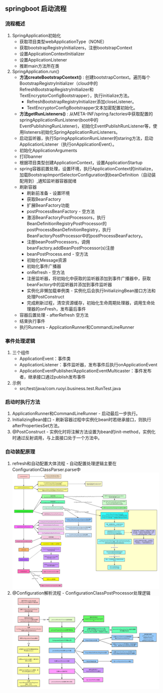 ## springboot 启动流程
### 流程概述
1. SpringApplication初始化
    * 获取项目类型webApplicationType（NONE）
    * 获取bootstrapRegistryInitializers，注册bootstrapContext
    * 设置ApplicationContextInitializer
    * 设置ApplicationListener
    * 推断main方法所在类
2. SpringApplication.run()
   * **方法createBootstrapContext()** : 创建bootstrapContext。遍历每个BootstrapRegistryInitializer（cloud中的RefreshBootstrapRegistryInitializer和TextEncryptorConfigBootstrapper），执行initialize方法。
     * RefreshBootstrapRegistryInitializer添加closeListener。
     * TextEncryptorConfigBootstrapper文本加密配置初始化。
   * **方法getRunListeners()** : 从META-INF/spring.factories中获取配置的springApplicationRunListener(boot中的EventPublishingRunListener)，初始化EventPublishRunListener等，使用listeners初始化SpringApplicationRunListeners。
   * 启动监听器，执行SpringApplicationRunListener的staring方法，启动ApplicationListener（执行onApplicationEvent）。
   * 初始化ApplicationArguments
   * 打印banner
   * 根据项目类型创建ApplicationContext，设置ApplicationStartup
   * spring容器前置处理，设置环境，执行ApplicationContext的initialize，加载BootstrapImportSelectorConfiguration到beanDefinition（自动装配用到）,通知监听器容器就绪
   * 刷新容器
     * 刷新前准备  - 设置环境
     * 获取BeanFactory
     * 扩展BeanFactory功能
     * postProcessBeanFactory - 空方法
     * 激活BeanFactoryPostProcessors，执行BeanDefinitionRegistryPostProcessor的postProcessBeanDefinitionRegistry，执行BeanFactoryPostProcessor中的postProcessBeanFactory。
     * 注册beanPostProcessors，调佣beanFactory.addBeanPostProcessor(s)注册
     * beanPostProcess.end - 空方法
     * 初始化Message资源 
     * 初始化事件广播器
     * onRefresh - 空方法
     * 注册监听器，将初始化中获取的监听器添加到事件广播器中，获取beanFactory中的监听器并添加到事件监听器
     * 实例化非懒加载单例类 - 实例化后会执行InitializingBean接口方法和处理PostConstruct
     * 完成刷新过程，清空资源缓存，初始化生命周期处理器，调用生命处理器的onFresh，发布最后事件
   * 容器后置处理 - afterRefresh 空方法
   * 结束执行事件
   * 执行Runners - ApplicationRunner和CommandLineRunner
### 事件处理逻辑
1. 三个组件
    * ApplicationEvent：事件类
    * ApplicationListener：事件监听器，发布事件后执行onApplicationEvent
    * ApplicationEventPublisher/ApplicationEventMulticaster：事件发布者，继承接口通过publish发布事件
2. 示例
    * src/test/java/com.ruoyi.business.test.RunTest.java
### 启动时执行方法
1. ApplicationRunner和CommandLineRunner - 启动最后一步执行。
2. InitializingBean接口 - 刷新容器过程中实例化bean时若继承接口，则执行afterPropertiesSet方法。
3. @PostConstruct - 实例化时将注解方法设置为bean的init-method，实例化时通过反射调用，与上面接口处于一个方法中。
### 自动装配原理
1. refresh和自动配置大体流程 - 自动配置处理逻辑主要在ConfigurationClassParser.parse中
   <img src="./2020041121222049.png">
2. @Configuration解析流程 - ConfigurationClassPostProcessor处理逻辑
   <img src="./20200401210855192.png"/>